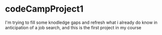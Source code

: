 # codeCampProject1
I'm trying to fill some knodledge gaps and refresh what i already do know in anticipation of a job search, and this is the first project in my course
